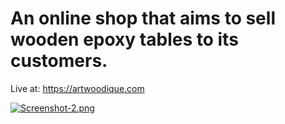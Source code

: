 # An online shop that aims to sell wooden epoxy tables to its customers.
Live at: https://artwoodique.com

[![Screenshot-2.png](https://i.postimg.cc/PJqhmZ2B/Screenshot-2.png)](https://postimg.cc/5YDZJHc3)
#
